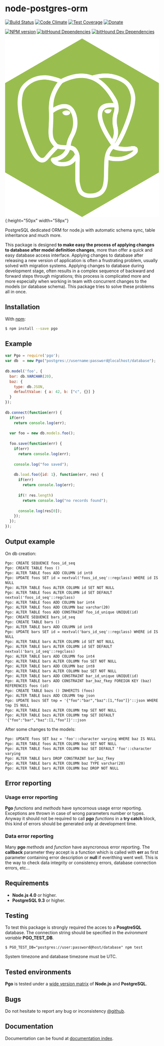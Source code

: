 # node-postgres-orm

[![Build Status](https://travis-ci.org/iccicci/node-postgres-orm.png)](https://travis-ci.org/iccicci/node-postgres-orm)
[![Code Climate](https://codeclimate.com/github/iccicci/node-postgres-orm/badges/gpa.svg)](https://codeclimate.com/github/iccicci/node-postgres-orm)
[![Test Coverage](https://codeclimate.com/github/iccicci/node-postgres-orm/badges/coverage.svg)](https://codeclimate.com/github/iccicci/node-postgres-orm/coverage)
[![Donate](http://img.shields.io/bitcoin/donate.png?color=blue)](https://www.coinbase.com/cicci)

[![NPM version](https://badge.fury.io/js/pgo.svg)](https://www.npmjs.com/package/pgo)
[![bitHound Dependencies](https://www.bithound.io/github/iccicci/node-postgres-orm/badges/dependencies.svg)](https://www.bithound.io/github/iccicci/node-postgres-orm/master/dependencies/npm)
[![bitHound Dev Dependencies](https://www.bithound.io/github/iccicci/node-postgres-orm/badges/devDependencies.svg)](https://www.bithound.io/github/iccicci/node-postgres-orm/master/dependencies/npm)

![pgo logo](https://raw.githubusercontent.com/iccicci/node-postgres-orm/master/pgo.png){:height="50px" width="58px"}

PostgreSQL dedicated ORM for node.js with automatic schema sync, table inheritance and much more.

This package is designed __to make easy the process of applying changes to database after model definition changes__, more than offer a quick and easy database access interface.
Applying changes to database after releasing a new version of application is often a frustrating problem, usually solved with migration systems. Applying changes to database
during development stage, often results in a complex sequence of backward and forward steps through migrations; this process is complicated more and more especially when
working in team with concurrent changes to the models (or database schema). This package tries to solve these problems all in once.

## Installation

With [npm](https://www.npmjs.com/package/pgo):
```sh
$ npm install --save pgo
```

## Example

```javascript
var Pgo = require('pgo');
var db  = new Pgo("postgres://username:password@localhost/database");

db.model('foo', {
  bar: db.VARCHAR(20),
  baz: {
    type: db.JSON,
    defaultValue: { a: 42, b: ["c", {}] }
  }
});

db.connect(function(err) {
  if(err)
    return console.log(err);

  var foo = new db.models.foo();

  foo.save(function(err) {
    if(err)
      return console.log(err);

    console.log("foo saved");

    db.load.foo({id: 1}, function(err, res) {
      if(err)
        return console.log(err);

      if(! res.length)
        return console.log("no records found");

      console.log(res[0]);
    });
  });
});
```

## Output example

On db creation:

```
Pgo: CREATE SEQUENCE foos_id_seq
Pgo: CREATE TABLE foos ()
Pgo: ALTER TABLE foos ADD COLUMN id int8
Pgo: UPDATE foos SET id = nextval('foos_id_seq'::regclass) WHERE id IS NULL
Pgo: ALTER TABLE foos ALTER COLUMN id SET NOT NULL
Pgo: ALTER TABLE foos ALTER COLUMN id SET DEFAULT nextval('foos_id_seq'::regclass)
Pgo: ALTER TABLE foos ADD COLUMN bar int4
Pgo: ALTER TABLE foos ADD COLUMN baz varchar(20)
Pgo: ALTER TABLE foos ADD CONSTRAINT foo_id_unique UNIQUE(id)
Pgo: CREATE SEQUENCE bars_id_seq
Pgo: CREATE TABLE bars ()
Pgo: ALTER TABLE bars ADD COLUMN id int8
Pgo: UPDATE bars SET id = nextval('bars_id_seq'::regclass) WHERE id IS NULL
Pgo: ALTER TABLE bars ALTER COLUMN id SET NOT NULL
Pgo: ALTER TABLE bars ALTER COLUMN id SET DEFAULT nextval('bars_id_seq'::regclass)
Pgo: ALTER TABLE bars ADD COLUMN foo int4
Pgo: ALTER TABLE bars ALTER COLUMN foo SET NOT NULL
Pgo: ALTER TABLE bars ADD COLUMN baz int8
Pgo: ALTER TABLE bars ALTER COLUMN baz SET NOT NULL
Pgo: ALTER TABLE bars ADD CONSTRAINT bar_id_unique UNIQUE(id)
Pgo: ALTER TABLE bars ADD CONSTRAINT bar_baz_fkey FOREIGN KEY (baz) REFERENCES foos (id)
Pgo: CREATE TABLE bazs () INHERITS (foos)
Pgo: ALTER TABLE bazs ADD COLUMN tmp json
Pgo: UPDATE bazs SET tmp = '{"foo":"bar","baz":[1,"foo"]}'::json WHERE tmp IS NULL
Pgo: ALTER TABLE bazs ALTER COLUMN tmp SET NOT NULL
Pgo: ALTER TABLE bazs ALTER COLUMN tmp SET DEFAULT '{"foo":"bar","baz":[1,"foo"]}'::json
```

After some changes to the models:

```
Pgo: UPDATE foos SET baz = 'foo'::character varying WHERE baz IS NULL
Pgo: ALTER TABLE foos ALTER COLUMN baz SET NOT NULL
Pgo: ALTER TABLE foos ALTER COLUMN baz SET DEFAULT 'foo'::character varying
Pgo: ALTER TABLE bars DROP CONSTRAINT bar_baz_fkey
Pgo: ALTER TABLE bars ALTER COLUMN baz TYPE varchar(20)
Pgo: ALTER TABLE bars ALTER COLUMN baz DROP NOT NULL
```

## Error reporting

### Usage error reporting

__Pgo__ _functions_ and _methods_ have syncornous usage error reporting. Exceptions are thrown in case of wrong parameters number or types.
Anyway it should not be required to call __pgo__ _functions_ in a __try catch__ block, this kind of errors should be generated only at development time.

### Data error reporting

Many __pgo__ _methods_ and _function_ have asyncronous error reporting. The __callback__ parameter they accept is a function which is called with
__err__ as first parameter containing error description or __null__ if everithing went well.
This is the way to check data integrity or consistency errors, database connection errors, etc...

## Requirements

* __Node.js 4.0__ or higher.
* __PostgreSQL 9.3__ or higher.

## Testing

To test this package is strongly required the acces to a __PosgtreSQL__ database. The connection string should
be specified in the _evironment variable_ __PGO_TEST_DB__.

```
$ PGO_TEST_DB="postgres://user:password@host/database" npm test
```

System timezone and database timezone must be UTC.

## Tested environments

__Pgo__ is tested under a [wide version matrix](https://travis-ci.org/iccicci/node-postgres-orm) of __Node.js__ and
__PostgreSQL__.

## Bugs

Do not hesitate to report any bug or inconsistency [@github](https://github.com/iccicci/node-postgres-orm/issues).

## Documentation

Documentation can be found at [documentation index](https://bitbucket.org/cicci/node-postgres-orm/src/master/doc/Index.md).

